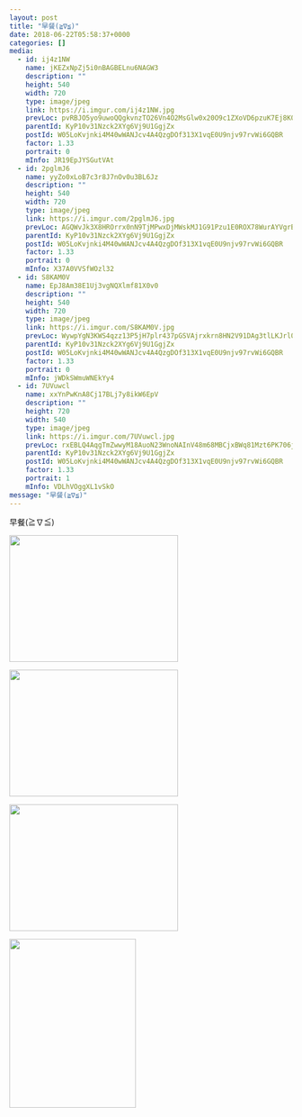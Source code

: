 ```yaml
---
layout: post
title: "早餐(≧∇≦)" 
date: 2018-06-22T05:58:37+0000 
categories: [] 
media:
  - id: ij4z1NW
    name: jKEZxNpZj5i0nBAGBELnu6NAGW3
    description: ""   
    height: 540
    width: 720
    type: image/jpeg
    link: https://i.imgur.com/ij4z1NW.jpg
    prevLoc: pvRBJO5yo9uwoQQgkvnzTO26Vn4O2MsGlw0x20O9c1ZXoVD6pzuK7Ej8K0KDczkpvkDgGAcKRy8BZEO1i8DmXx8YN4SD4qK46QJPU4D3j8nQNxUXOyZ5PJVJSExwQJk94wHxKOYqn9xPCkWO7MWkYmUr8wlw5nNXCmkrEmOp4zI7NNO50Q4BH9gEZllKVVcylEQ44VQWFBK08O0JVEuA66nL1nl9uNLvG9yoJqFk932g9kJyCpvD6lr1A5H9BQZ5lMKrF9z
    parentId: KyP10v31Nzck2XYg6Vj9U1GgjZx
    postId: W05LoKvjnki4M40wWANJcv4A4QzgDOf313X1vqE0U9njv97rvWi6GQBR
    factor: 1.33
    portrait: 0
    mInfo: JR19EpJYSGutVAt
  - id: 2pglmJ6
    name: yyZo0xLoB7c3r8J7nOv0u3BL6Jz
    description: ""   
    height: 540
    width: 720
    type: image/jpeg
    link: https://i.imgur.com/2pglmJ6.jpg
    prevLoc: AGQWvJk3X8HROrrx0nN9TjMPwxDjMWskMJ1G91Pzu1E0ROX78WurAYVgrBrMiLXOkXz34BuDZk6YznqETL6GmYOoyJi8QzlypEzji69rW2zq1qTXWzY75Avxuq8ZwvMwrAs38VqWNRk3cxRjwJoWjMcAj4PzyAx6I186PANNjrHNgD2Kk33jSvLk0Xv3VPUNZ6yMKkw9smLY0zXJqyhD6OkLQWJjsB9WrB97G4tozQ31nZP4SmZPKpgPqMc5QGgjKKME
    parentId: KyP10v31Nzck2XYg6Vj9U1GgjZx
    postId: W05LoKvjnki4M40wWANJcv4A4QzgDOf313X1vqE0U9njv97rvWi6GQBR
    factor: 1.33
    portrait: 0
    mInfo: X37A0VVSfWOzl32
  - id: S8KAM0V
    name: EpJ8Am38E1Uj3vgNQXlmf81X0v0
    description: ""   
    height: 540
    width: 720
    type: image/jpeg
    link: https://i.imgur.com/S8KAM0V.jpg
    prevLoc: WywpYgN3KWS4qzz13P5jH7plr437pGSVAjrxkrn8HN2V91DAg3tlLKJrl0l1tqX1BXkPjVfRwGkyXoQVF4jpD1lNLNunmwN6o9RJhkOAj7w61wipZrDEV6qLcQl2MEgrJ0HoJ8zA8DLjuM3p0LZWJrhKv65w7DvmskMWDkZJj7HEJJomNQLvCZvnV99B8XiLBkLlXwOBsLW2gVvpGAI9K5N4Z5X4sm6E5RZ16liG9ZD0E0AotkoNKREq6rsjQMOMx7MJIn9
    parentId: KyP10v31Nzck2XYg6Vj9U1GgjZx
    postId: W05LoKvjnki4M40wWANJcv4A4QzgDOf313X1vqE0U9njv97rvWi6GQBR
    factor: 1.33
    portrait: 0
    mInfo: jWDkSWmuWNEkYy4
  - id: 7UVuwcl
    name: xxYnPwKnA8Cj17BLj7y8ikW6EpV
    description: ""   
    height: 720
    width: 540
    type: image/jpeg
    link: https://i.imgur.com/7UVuwcl.jpg
    prevLoc: rxEBLQ4AqgTmZwwyM18AuoN23WnoNAInV48m68MBCjxBWq81Mzt6PK706j65uvOLNyQqAlT769yJK4k8Sg4MNwY2K7HoKk6wAZEWHyBQkXRZr6HOKyZyQBKQtWnOyPZOj5cpV9RgzjPosLqy8gBvBkIkqkJjnzNqsOlwBORjZgIR11jOr67PHknOwMMovKh3XlPkkl4Dco50kJx77Wc8yZDOEPARUKMRqPE61nhANrLnk0QZhknDX6LB0jinrV8kQGXgcry
    parentId: KyP10v31Nzck2XYg6Vj9U1GgjZx
    postId: W05LoKvjnki4M40wWANJcv4A4QzgDOf313X1vqE0U9njv97rvWi6GQBR
    factor: 1.33
    portrait: 1
    mInfo: VDLhVOggXL1vSkO
message: "早餐(≧∇≦)"
---
```


早餐(≧∇≦)


[//]: #media:  
<a href="https://i.imgur.com/ij4z1NW.jpg"><img src="https://i.imgur.com/ij4z1NW.jpg" height="225" width="300" /></a> 
  

<a href="https://i.imgur.com/2pglmJ6.jpg"><img src="https://i.imgur.com/2pglmJ6.jpg" height="225" width="300" /></a> 
  

<a href="https://i.imgur.com/S8KAM0V.jpg"><img src="https://i.imgur.com/S8KAM0V.jpg" height="225" width="300" /></a> 
  

<a href="https://i.imgur.com/7UVuwcl.jpg"><img src="https://i.imgur.com/7UVuwcl.jpg" height="300" width="225" /></a> 
 

